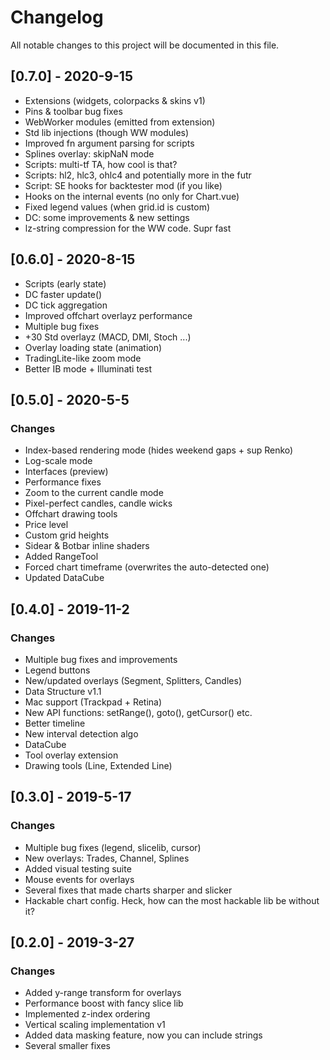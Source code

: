 # Changelog
All notable changes to this project will be documented in this file.

## [0.7.0] - 2020-9-15
- Extensions (widgets, colorpacks & skins v1)
- Pins & toolbar bug fixes
- WebWorker modules (emitted from extension)
- Std lib injections (though WW modules)
- Improved fn argument parsing for scripts
- Splines overlay: skipNaN mode
- Scripts: multi-tf TA, how cool is that?
- Scripts: hl2, hlc3, ohlc4 and potentially more in the futr
- Script: SE hooks for backtester mod (if you like)
- Hooks on the internal events (no only for Chart.vue)
- Fixed legend values (when grid.id is custom)
- DC: some improvements & new settings
- lz-string compression for the WW code. Supr fast

## [0.6.0] - 2020-8-15
- Scripts (early state)
- DC faster update()
- DC tick aggregation
- Improved offchart overlayz performance
- Multiple bug fixes
- +30 Std overlayz (MACD, DMI, Stoch ...)
- Overlay loading state (animation)
- TradingLite-like zoom mode
- Better IB mode + Illuminati test

## [0.5.0] - 2020-5-5
### Changes
- Index-based rendering mode (hides weekend gaps + sup Renko)
- Log-scale mode
- Interfaces (preview)
- Performance fixes
- Zoom to the current candle mode
- Pixel-perfect candles, candle wicks
- Offchart drawing tools
- Price level
- Custom grid heights
- Sidear & Botbar inline shaders
- Added RangeTool
- Forced chart timeframe (overwrites the auto-detected one)
- Updated DataCube

## [0.4.0] - 2019-11-2
### Changes
- Multiple bug fixes and improvements
- Legend buttons
- New/updated overlays (Segment, Splitters, Candles)
- Data Structure v1.1
- Mac support (Trackpad + Retina)
- New API functions: setRange(), goto(), getCursor() etc.
- Better timeline
- New interval detection algo
- DataCube
- Tool overlay extension
- Drawing tools (Line, Extended Line)

## [0.3.0] - 2019-5-17
### Changes
- Multiple bug fixes (legend, slicelib, cursor)
- New overlays: Trades, Channel, Splines
- Added visual testing suite
- Mouse events for overlays
- Several fixes that made charts sharper and slicker
- Hackable chart config. Heck, how can the most hackable lib be without it?

## [0.2.0] - 2019-3-27
### Changes
- Added y-range transform for overlays
- Performance boost with fancy slice lib
- Implemented z-index ordering
- Vertical scaling implementation v1
- Added data masking feature, now you can include strings
- Several smaller fixes
